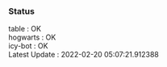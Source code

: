 ### Status


table : OK  
hogwarts : OK  
icy-bot : OK  
Latest Update : 2022-02-20 05:07:21.912388
